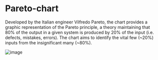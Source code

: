 # Pareto-chart
Developed by the Italian engineer Vilfredo Pareto, the chart provides a graphic representation of the Pareto principle, a theory maintaining that 80% of the output in a given system is produced by 20% of the input (i.e. defects, mistakes, errors). The chart aims to identify the vital few (~20%) inputs from the insignificant many (~80%).

![image](https://github.com/hanfei1986/Pareto-chart/assets/59255164/6140cea9-a67f-47c8-92b6-95f0b97190fc)

